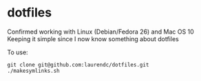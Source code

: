 # dotfiles
Confirmed working with Linux (Debian/Fedora 26) and Mac OS 10  
Keeping it simple since I now know something about dotfiles

To use:

`git clone git@github.com:laurendc/dotfiles.git`  
`./makesymlinks.sh`
